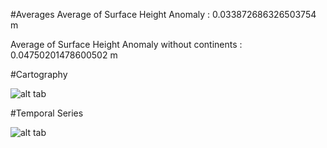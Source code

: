 

#Averages
Average of Surface Height Anomaly :
0.033872686326503754 m

Average of Surface Height Anomaly without continents :
0.04750201478600502 m

#Cartography

![alt tab](https://user-images.githubusercontent.com/26437161/27387407-eee4f2ac-5698-11e7-9e29-1da0cbca93e2.png)

#Temporal Series

![alt tab](https://user-images.githubusercontent.com/26437161/27387408-eeeb16c8-5698-11e7-9ce2-a96f10253fb3.png)
